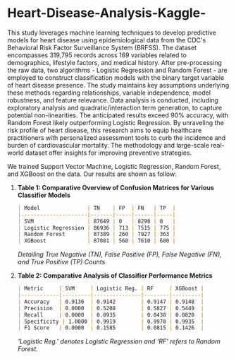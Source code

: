 # Heart-Disease-Analysis-Kaggle-

This study leverages machine learning techniques to develop predictive models for heart disease using epidemiological data from the CDC's Behavioral Risk Factor Surveillance System (BRFSS). The dataset encompasses 319,795 records across 169 variables related to demographics, lifestyle factors, and medical history. After pre-processing the raw data, two algorithms - Logistic Regression and Random Forest - are employed to construct classification models with the binary target variable of heart disease presence. The study maintains key assumptions underlying these methods regarding relationships, variable independence, model robustness, and feature relevance. Data analysis is conducted, including exploratory analysis and quadratic/interaction term generation, to capture potential non-linearities. The anticipated results exceed 90\% accuracy, with Random Forest likely outperforming Logistic Regression. By unraveling the risk profile of heart disease, this research aims to equip healthcare practitioners with personalized assessment tools to curb the incidence and burden of cardiovascular mortality. The methodology and large-scale real-world dataset offer insights for improving preventive strategies.

We trained Support Vector Machine, Logistic Regression, Random Forest, and XGBoost on the data. Our results are shown as follow:

1. **Table 1: Comparative Overview of Confusion Matrices for Various Classifier Models**

   ```markdown
   | Model               | TN    | FP  | FN   | TP  |
   |---------------------|-------|-----|------|-----|
   | SVM                 | 87649 | 0   | 8290 | 0   |
   | Logistic Regression | 86936 | 713 | 7515 | 775 |
   | Random Forest       | 87389 | 260 | 7927 | 363 |
   | XGBoost             | 87081 | 568 | 7610 | 680 |
   ```
   *Detailing True Negative (TN), False Positive (FP), False Negative (FN), and True Positive (TP) Counts*

2. **Table 2: Comparative Analysis of Classifier Performance Metrics**

   ```markdown
   | Metric     | SVM     | Logistic Reg. | RF     | XGBoost |
   |------------|---------|---------------|--------|---------|
   | Accuracy   | 0.9136  | 0.9142        | 0.9147 | 0.9148  |
   | Precision  | 0.0000  | 0.5208        | 0.5827 | 0.5449  |
   | Recall     | 0.0000  | 0.0935        | 0.0438 | 0.0820  |
   | Specificity | 1.0000 | 0.9919        | 0.9970 | 0.9935  |
   | F1 Score   | 0.0000  | 0.1585        | 0.0815 | 0.1426  |
   ```
   *'Logistic Reg.' denotes Logistic Regression and 'RF' refers to Random Forest.*
